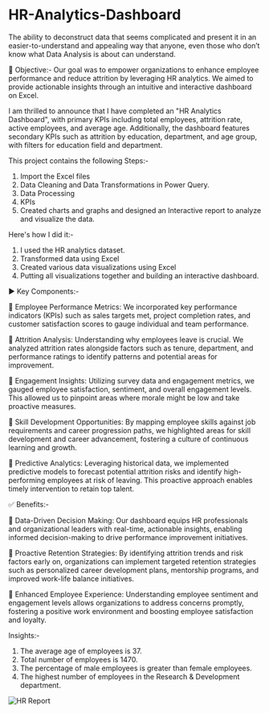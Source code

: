 # HR-Analytics-Dashboard

  The ability to deconstruct data that seems complicated and present it in an easier-to-understand and appealing way that anyone, even those who don’t know what Data Analysis is about can understand.
  
🎯 Objective:-
Our goal was to empower organizations to enhance employee performance and reduce attrition by leveraging HR analytics. We aimed to provide actionable insights through an intuitive and interactive dashboard on Excel.

I am thrilled to announce that I have completed an "HR Analytics Dashboard", with primary KPIs including total employees, attrition rate, active employees, and average age. Additionally, the dashboard features secondary KPIs such as attrition by education, department, and age group, with filters for education field and department.

This project contains the following Steps:-
1. Import the Excel files
2. Data Cleaning and Data Transformations in Power Query.
3. Data Processing
4. KPIs
5. Created charts and graphs and designed an Interactive report to analyze and visualize the data.

Here's how I did it:-
1. I used the HR analytics dataset.
2. Transformed data using Excel
3. Created various data visualizations using Excel
4. Putting all visualizations together and building an interactive dashboard.

▶ Key Components:-

🔸 Employee Performance Metrics: We incorporated key performance indicators (KPIs) such as sales targets met, project completion rates, and customer satisfaction scores to gauge individual and team performance.

🔸 Attrition Analysis: Understanding why employees leave is crucial. We analyzed attrition rates alongside factors such as tenure, department, and performance ratings to identify patterns and potential areas for improvement.

🔸 Engagement Insights: Utilizing survey data and engagement metrics, we gauged employee satisfaction, sentiment, and overall engagement levels. This allowed us to pinpoint areas where morale might be low and take proactive measures.

🔸 Skill Development Opportunities: By mapping employee skills against job requirements and career progression paths, we highlighted areas for skill development and career advancement, fostering a culture of continuous learning and growth.

🔸 Predictive Analytics: Leveraging historical data, we implemented predictive models to forecast potential attrition risks and identify high-performing employees at risk of leaving. This proactive approach enables timely intervention to retain top talent.

✅ Benefits:-

🔹 Data-Driven Decision Making: Our dashboard equips HR professionals and organizational leaders with real-time, actionable insights, enabling informed decision-making to drive performance improvement initiatives.

🔹 Proactive Retention Strategies: By identifying attrition trends and risk factors early on, organizations can implement targeted retention strategies such as personalized career development plans, mentorship programs, and improved work-life balance initiatives.

🔹 Enhanced Employee Experience: Understanding employee sentiment and engagement levels allows organizations to address concerns promptly, fostering a positive work environment and boosting employee satisfaction and loyalty.


Insights:-

1. The average age of employees is 37.
2. Total number of employees is 1470.
3. The percentage of male employees is greater than female employees.
4. The highest number of employees in the Research & Development department.



![HR Report](https://github.com/Jabivulla369/HR-Analytics-Dashboard/assets/122985980/941aece9-fdd4-4eff-a5d4-662560342feb)

